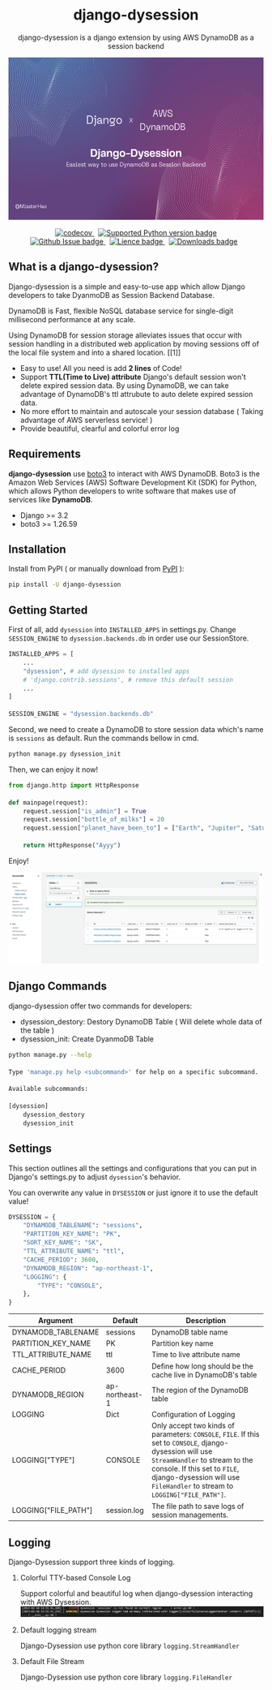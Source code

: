 <div align="center">
<h1>django-dysession</h1>
<p>django-dysession is a django extension by using AWS DynamoDB as a session backend</p>
<img src="asset/banner.png" alt="django-dysession" width="640" height="320" />
<!-- <img src="https://socialify.git.ci/MissterHao/django-dysession/image?description=1&font=Source%20Code%20Pro&language=1&name=1&owner=1&pattern=Plus&stargazers=1&theme=Light" alt="django-dysession" width="640" height="320" /> -->

<p align="center" >
<!-- First line -->
<a href="https://codecov.io/gh/MissterHao/django-dysession" style="margin-right: 8px;">
<img src="https://img.shields.io/codecov/c/gh/MissterHao/django-dysession?style=for-the-badge&token=M0U87NR9KI&logo=Codecov" alt="codecov" />
</a>
<a href="https://github.com/MissterHao/django-dysession">
<img src="https://img.shields.io/pypi/pyversions/django-dysession?style=for-the-badge&logo=Python" alt="Supported Python version badge" >
</a>
<br>
<!-- Second line -->
<a href="https://github.com/MissterHao/django-dysession" style="margin-right: 8px;">
<img src="https://img.shields.io/github/issues/MissterHao/django-dysession?style=for-the-badge" alt="Github Issue badge" />
</a>
<a href="https://github.com/MissterHao/django-dysession" style="margin-right: 8px;">
<img src="https://img.shields.io/github/license/MissterHao/django-dysession?style=for-the-badge" alt="Lience badge" />
</a>
<a href="https://github.com/MissterHao/django-dysession" style="margin-right: 8px;">
<img src="https://img.shields.io/pypi/dm/django-dysession?logo=python&style=for-the-badge" alt="Downloads badge" />
</a>
<br>
</p>
</div>


## What is a django-dysession?

Django-dysession is a simple and easy-to-use app which allow Django developers to take DyanmoDB as Session Backend Database.

DynamoDB is Fast, flexible NoSQL database service for single-digit millisecond performance at any scale.

Using DynamoDB for session storage alleviates issues that occur with session handling in a distributed web application by moving sessions off of the local file system and into a shared location. [[1]]

+ Easy to use! All you need is add **2 lines** of Code!
+ Support **TTL(Time to Live) attribute**
  Django's default session won't delete expired session data.
  By using DynamoDB, we can take advantage of DynamoDB's ttl attrubute to auto delete expired session data.
+ No more effort to maintain and autoscale your session database ( Taking advantage of AWS serverless service! )
+ Provide beautiful, clearful and colorful error log


## Requirements
**django-dysession** use [boto3](https://aws.amazon.com/tw/sdk-for-python/) to interact with AWS DynamoDB.
Boto3 is the Amazon Web Services (AWS) Software Development Kit (SDK) for Python, which allows Python developers to write software that makes use of services like **DynamoDB**.

+ Django >= 3.2
+ boto3 >= 1.26.59

## Installation

Install from PyPI ( or manually download from [PyPI](https://pypi.org/project/django-dysession/#files) ):
```bash
pip install -U django-dysession
```

## Getting Started
First of all, add `dysession` into `INSTALLED_APPS` in settings.py.
Change `SESSION_ENGINE` to `dysession.backends.db` in order use our SessionStore.
```python
INSTALLED_APPS = [
    ...
    "dysession", # add dysession to installed apps
    # 'django.contrib.sessions', # remove this default session
    ...
]

SESSION_ENGINE = "dysession.backends.db"
```

Second, we need to create a DynamoDB to store session data which's name is `sessions` as default.
Run the commands bellow in cmd.
```bash
python manage.py dysession_init
```

Then, we can enjoy it now!
```python
from django.http import HttpResponse

def mainpage(request):
    request.session["is_admin"] = True
    request.session["bottle_of_milks"] = 20
    request.session["planet_have_been_to"] = ["Earth", "Jupiter", "Saturn"]

    return HttpResponse("Ayyy")
```

Enjoy!

![](asset/dynamodb-real-demo-image.png)


## Django Commands

django-dysession offer two commands for developers:
+ dysession_destory: Destory DynamoDB Table ( Will delete whole data of the table )
+ dysession_init: Create DyanmoDB Table

```bash
python manage.py --help

Type 'manage.py help <subcommand>' for help on a specific subcommand.

Available subcommands:

[dysession]
    dysession_destory
    dysession_init
```

## Settings

This section outlines all the settings and configurations that you can put in Django's settings.py to adjust `dysession`'s behavior.

You can overwrite any value in `DYSESSION` or just ignore it to use the default value!
```python
DYSESSION = {
    "DYNAMODB_TABLENAME": "sessions",
    "PARTITION_KEY_NAME": "PK",
    "SORT_KEY_NAME": "SK",
    "TTL_ATTRIBUTE_NAME": "ttl",
    "CACHE_PERIOD": 3600,
    "DYNAMODB_REGION": "ap-northeast-1",
    "LOGGING": {
        "TYPE": "CONSOLE",
    },
}
```

| Argument             | Default        | Description                                                                                                                                                                                                                                               |
|----------------------|----------------|-----------------------------------------------------------------------------------------------------------------------------------------------------------------------------------------------------------------------------------------------------------|
| DYNAMODB_TABLENAME   | sessions       | DynamoDB table name                                                                                                                                                                                                                                       |
| PARTITION_KEY_NAME   | PK             | Partition key name                                                                                                                                                                                                                                        |
| TTL_ATTRIBUTE_NAME   | ttl            | Time to live attribute name                                                                                                                                                                                                                               |
| CACHE_PERIOD         | 3600           | Define how long should be the cache live in DynamoDB's table                                                                                                                                                                                              |
| DYNAMODB_REGION      | ap-northeast-1 | The region of the DynamoDB table                                                                                                                                                                                                                          |
| LOGGING              | Dict           | Configuration of Logging                                                                                                                                                                                                                                  |
| LOGGING["TYPE"]      | CONSOLE        | Only accept two kinds of parameters: `CONSOLE`, `FILE`. If this set to `CONSOLE`, django-dysession will use `StreamHandler` to stream to the console. If this set to `FILE`, django-dysession will use `FileHandler` to stream to `LOGGING["FILE_PATH"]`. |
| LOGGING["FILE_PATH"] | session.log    | The file path to save logs of session managements.                                                                                                                                                                                                        |


## Logging

Django-Dysession support three kinds of logging.

1. Colorful TTY-based Console Log

   Support colorful and beautiful log when django-dysession interacting with AWS Dysession.
   ![](/asset/dysession-beautiful-error-log-example.png)
2. Default logging stream

   Django-Dysession use python core library `logging.StreamHandler`
3. Default File Stream

   Django-Dysession use python core library `logging.FileHandler`

